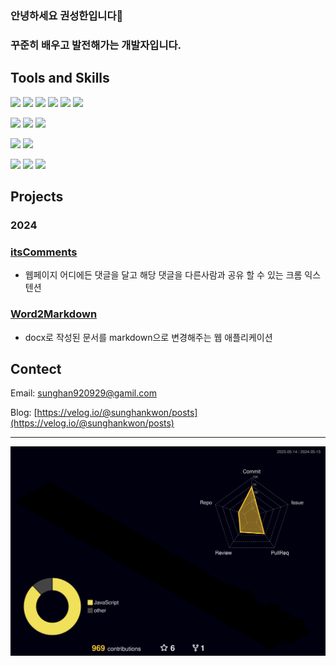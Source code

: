 ### 안녕하세요 권성한입니다👋
### 꾸준히 배우고 발전해가는 개발자입니다.

## Tools and Skills

![](https://img.shields.io/badge/javascript-F7DF1E?style=flat-square&logo=javascript&logoColor=black)
![](https://img.shields.io/badge/React-61DAFB?style=flat-square&logo=React&logoColor=black)
![](https://img.shields.io/badge/redux-%23593d88.svg?style=flat-square&logo=redux&logoColor=white)
![](https://img.shields.io/badge/zustand-%2320232a.svg?style=flat-square&logo=react&logoColor=white)
![](https://img.shields.io/badge/vite-%23646CFF.svg?style=flat-square&logo=vite&logoColor=white)
![](https://img.shields.io/badge/tailwindCSS-06B6D4?style=flat-square&logo=tailwindCSS&logoColor=white)

![](https://img.shields.io/badge/node.js-339933?style=flat-square&logo=Node.js&logoColor=white)
![](https://img.shields.io/badge/express-000000?style=flat-square&logo=express&logoColor=white)
![](https://img.shields.io/badge/MongoDB%20&%20Mongoose-%234ea94b.svg?style=flat-square&logo=mongodb&logoColor=white)

![](https://img.shields.io/badge/netlify-%23000000.svg?style=flat-square&logo=netlify&logoColor=#00C7B7)
![](https://img.shields.io/badge/amazonaws-232F3E?style=flat-square&logo=amazonaws&logoColor=white)

![](https://img.shields.io/badge/react%20dom%20testing-%2320232a.svg?style=flat-square&logo=react&logoColor=%2361DAFB)
![](https://img.shields.io/badge/Vitest-%23646CFF.svg?style=flat-square&logoColor=white)
![](https://img.shields.io/badge/-jest-%23C21325?style=flat-square&logo=jest&logoColor=white)

## Projects

### 2024

### [itsComments]([https://github.com/itsComments/itsComments-Extension](https://github.com/sunghankwon/itsComments-Extension))
- 웹페이지 어디에든 댓글을 달고 해당 댓글을 다른사람과 공유 할 수 있는 크롬 익스텐션

### [Word2Markdown](https://github.com/sunghankwon/W2M)
- docx로 작성된 문서를 markdown으로 변경해주는 웹 애플리케이션

## Contect

Email: sunghan920929@gamil.com

Blog:  [https://velog.io/@sunghankwon/posts](https://velog.io/@sunghankwon/posts)

---

![](profile-3d-contrib/profile-night-rainbow.svg)
